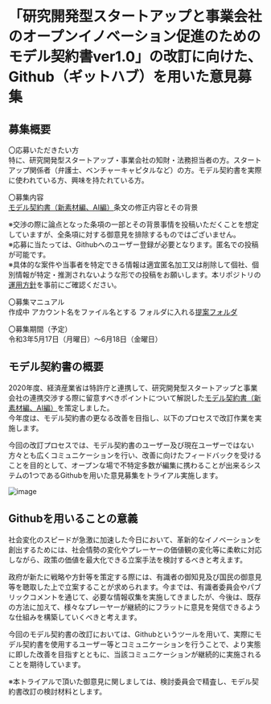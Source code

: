 # 「研究開発型スタートアップと事業会社のオープンイノベーション促進のためのモデル契約書ver1.0」の改訂に向けた、Github（ギットハブ）を用いた意見募集

## 募集概要

〇応募いただきたい方  
特に、研究開発型スタートアップ・事業会社の知財・法務担当者の方。スタートアップ関係者（弁護士、ベンチャーキャピタルなど）の方。モデル契約書を実際に使われている方、興味を持たれている方。

〇募集内容  
[モデル契約書（新素材編、AI編）](https://www.jpo.go.jp/support/general/open-innovation-portal/index.html)条文の修正内容とその背景  

※交渉の際に論点となった条項の一部とその背景事情を投稿いただくことを想定していますが、全条項に対する御意見を排除するものではございません。  
※応募に当たっては、Githubへのユーザー登録が必要となります。匿名での投稿が可能です。  
※具体的な案件や当事者を特定できる情報は適宜匿名加工又は削除して個社、個別情報が特定・推測されないような形での投稿をお願いします。本リポジトリの[運用方針](https://github.com/meti-oi-startups/METI-JPO-Model-Contract/blob/main/OPERATION_POLICY.md)を事前にご確認ください｡

〇募集マニュアル  
作成中
アカウント名をファイル名とする
フォルダに入れる[提案フォルダ](https://github.com/meti-oi-startups/METI-JPO-Model-Contract/tree/main/suggestions)

〇募集期間（予定）  
令和3年5月17日（月曜日）～6月18日（金曜日）  

## モデル契約書の概要
2020年度、経済産業省は特許庁と連携して、研究開発型スタートアップと事業会社の連携交渉する際に留意すべきポイントについて解説した[モデル契約書（新素材編、AI編）](https://www.jpo.go.jp/support/general/open-innovation-portal/index.html)を策定しました。  
今年度は、モデル契約書の更なる改善を目指し、以下のプロセスで改訂作業を実施します。  

今回の改訂プロセスでは、モデル契約書のユーザー及び現在ユーザーではない方々とも広くコミュニケーションを行い、改善に向けたフィードバックを受けることを目的として、オープンな場で不特定多数が編集に携わることが出来るシステムの1つであるGithubを用いた意見募集をトライアル実施します。  

![image](https://user-images.githubusercontent.com/84115514/118351520-7276a780-b597-11eb-99d5-fc7bcde3ddde.png)

## Githubを用いることの意義
社会変化のスピードが急激に加速した今日において、革新的なイノベーションを創出するためには、社会情勢の変化やプレーヤーの価値観の変化等に柔軟に対応しながら、政策の価値を最大化できる立案手法を検討するべきと考えます。  

政府が新たに戦略や方針等を策定する際には、有識者の御知見及び国民の御意見等を聴取した上で立案することが求められます。今までは、有識者委員会やパブリックコメントを通じて、必要な情報収集を実施してきましたが、今後は、既存の方法に加えて、様々なプレーヤーが継続的にフラットに意見を発信できるような仕組みを構築していくべきと考えます。  

今回のモデル契約書の改訂においては、Githubというツールを用いて、実際にモデル契約書を使用するユーザー等とコミュニケーションを行うことで、より実態に即した改善を目指すとともに、当該コミュニケーションが継続的に実施されることを期待しています。   

※本トライアルで頂いた御意見に関しましては、検討委員会で精査し、モデル契約書改訂の検討材料とします。
